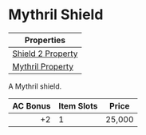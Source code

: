 # Mythril Shield

| Properties                                                               |
| ------------------------------------------------------------------------ |
| [Shield 2 Property](../Armor%20Properties/Shield%20X%20Property.md)      |
| [Mythril Property](../../../Material%20Properties/Mythril%20Property.md) |

A Mythril shield.

| AC Bonus | Item Slots | Price  |
| -------: | ---------- | ------ |
|       +2 | 1          | 25,000 |

